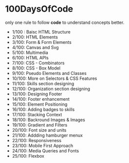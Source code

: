 # 100DaysOfCode

only one rule to follow <b>code</b> to understand concepts better.

 - 1/100 : Baisc HTML Structure
 - 2/100: HTML Elements
 - 3/100: Form & Form Elements
 - 4/100: Canvas and Svg
 - 5/100: Multimedia
 - 6/100: HTML APIs
 - 7/100: CSS - Combinators
 - 8/100: CSS - Box Model
 - 9/100: Pseudo Elements and Classes
 - 10/100: More on Selectors & CSS Features
 - 11/100: Skills section designing
 - 12/100: Organization section designing
 - 13/100: Designing Footer
 - 14/100: Footer enhancement
 - 15/100: Element Positioning
 - 16/100: Adding badges to skills
 - 17/100: Stacking Context
 - 18/100: Backround Images & Images
 - 19/100: Gradient and Filters
 - 20/100: Font size and units
 - 21/100: Addding hamburger menux
 - 22/100: Responsiveness
 - 23/100: Mobile First Approach
 - 24/100: Media Queries and Fonts
 - 25/100: Flexbox